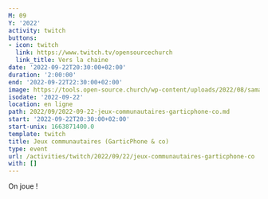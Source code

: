 ```yaml
---
M: 09
Y: '2022'
activity: twitch
buttons:
- icon: twitch
  link: https://www.twitch.tv/opensourcechurch
  link_title: Vers la chaine
date: '2022-09-22T20:30:00+02:00'
duration: '2:00:00'
end: '2022-09-22T22:30:00+02:00'
image: https://tools.open-source.church/wp-content/uploads/2022/08/samantha-gades-LA6XfeVI5_c-unsplash-scaled.jpg
isodate: '2022-09-22'
location: en ligne
path: 2022/09/2022-09-22-jeux-communautaires-garticphone-co.md
start: '2022-09-22T20:30:00+02:00'
start-unix: 1663871400.0
template: twitch
title: Jeux communautaires (GarticPhone & co)
type: event
url: /activities/twitch/2022/09/22/jeux-communautaires-garticphone-co
with: []
---
```

On joue !